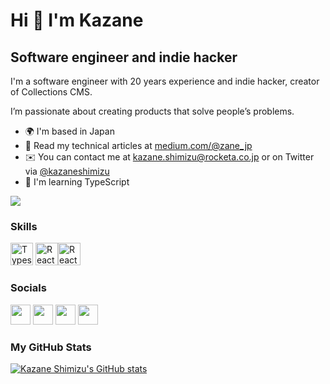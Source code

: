 Hi 👋 I'm Kazane
===========================

Software engineer and indie hacker
----------------------

I'm a software engineer with 20 years experience and indie hacker, creator of Collections CMS.

I’m passionate about creating products that solve people’s problems.

* 🌍  I'm based in Japan
* 📝  Read my technical articles at [medium.com/@zane_jp](https://medium.com/@zane_jp)
* ✉️  You can contact me at [kazane.shimizu@rocketa.co.jp](mailto:kazane.shimizu@rocketa.co.jp) or on Twitter via [@kazaneshimizu](https://x.com/zane_jpn)
* 🧠  I'm learning TypeScript

<a href="https://www.github.com/kazaneshimizu" target="_blank" rel="noreferrer"><img
src="https://img.shields.io/github/followers/kazaneshimizu?logo=github&style=for-the-badge&color=0891b2&labelColor=1c1917" /></a>

### Skills

<p align="left">
<a href="https://www.typescriptlang.org/" target="_blank" rel="noreferrer"><img src="https://raw.githubusercontent.com/danielcranney/readme-generator/main/public/icons/skills/typescript-colored.svg" width="36" height="36" alt="Typescript" /></a>
<a href="https://reactjs.org/" target="_blank" rel="noreferrer"><img src="https://raw.githubusercontent.com/danielcranney/readme-generator/main/public/icons/skills/react-colored.svg" width="36" height="36" alt="React" /></a><a href="https://nodejs.org/" target="_blank" rel="noreferrer"><img src="https://raw.githubusercontent.com/danielcranney/readme-generator/main/public/icons/skills/nodejs-colored.svg" width="36" height="36" alt="React" /></a>
</p>

### Socials

<p align="left"> <a href="https://medium.com/@zane_jp" target="_blank" rel="noreferrer"><img src="https://raw.githubusercontent.com/danielcranney/readme-generator/main/public/icons/socials/medium.svg" width="32" height="32" /></a> <a href="https://www.dev.to/zane_jp" target="_blank" rel="noreferrer"><img src="https://raw.githubusercontent.com/danielcranney/readme-generator/main/public/icons/socials/devdotto.svg" width="32" height="32" /></a> <a href="https://www.github.com/kazaneshimizu" target="_blank" rel="noreferrer"><img src="https://raw.githubusercontent.com/danielcranney/readme-generator/main/public/icons/socials/github.svg" width="32" height="32" /></a> <a href="https://x.com/zane_jpn" target="_blank" rel="noreferrer"><img src="https://raw.githubusercontent.com/danielcranney/readme-generator/main/public/icons/socials/twitter.svg" width="32" height="32" /></a> </p>

### My GitHub Stats

<a href="http://www.github.com/kazaneshimizu"><img src="https://github-readme-stats.vercel.app/api?username=kazaneshimizu&show_icons=true&hide=&count_private=true&title_color=0891b2&text_color=ffffff&icon_color=0891b2&bg_color=1c1917&hide_border=true&show_icons=true" alt="Kazane Shimizu's GitHub stats" /></a>
